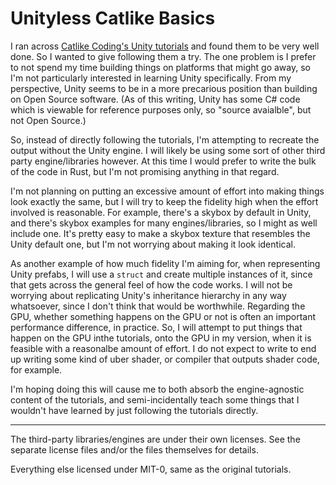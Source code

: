 # Unityless Catlike Basics

I ran across [Catlike Coding's Unity tutorials](https://catlikecoding.com/unity/tutorials) and found them to be very well done. So I wanted to give following them a try. The one problem is I prefer to not spend my time building things on platforms that might go away, so I'm not particularly interested in learning Unity specifically. From my perspective, Unity seems to be in a more precarious position than building on Open Source software. (As of this writing, Unity has some C# code which is viewable for reference purposes only, so "source avaialble", but not Open Source.)

So, instead of directly following the tutorials, I'm attempting to recreate the output without the Unity engine. I will likely be using some sort of other third party engine/libraries however. At this time I would prefer to write the bulk of the code in Rust, but I'm not promising anything in that regard.

I'm not planning on putting an excessive amount of effort into making things look exactly the same, but I will try to keep the fidelity high when the effort involved is reasonable. For example, there's a skybox by default in Unity, and there's skybox examples for many engines/libraries, so I might as well include one. It's pretty easy to make a skybox texture that resembles the Unity default one, but I'm not worrying about making it look identical.

As another example of how much fidelity I'm aiming for, when representing Unity prefabs, I will use a `struct` and create multiple instances of it, since that gets across the general feel of how the code works. I will not be worrying about replicating Unity's inheritance hierarchy in any way whatsoever, since I don't think that would be worthwhile. Regarding the GPU, whether something happens on the GPU or not is often an important performance difference, in practice. So, I will attempt to put things that happen on the GPU inthe tutorials, onto the GPU in my version, when it is feasible with a reasonalbe amount of effort. I do not expect to write to end up writing some kind of uber shader, or compiler that outputs shader code, for example.

I'm hoping doing this will cause me to both absorb the engine-agnostic content of the tutorials, and semi-incidentally teach some things that I wouldn't have learned by just following the tutorials directly.

----

The third-party libraries/engines are under their own licenses. See the separate license files and/or the files themselves for details.

Everything else licensed under MIT-0, same as the original tutorials.